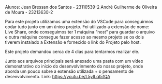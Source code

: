 Alunos:
Jean Bressan dos Santos - 23110539-2
André Guilherme de Oliveira de Moura - 23213630-2

Para este projeto utilizamos uma extensão do VSCode para conseguirmos codar tudo junto em um único projeto. Foi utilizado a extensão de nome: Live Share, onde conseguimos ter 1 máquina "host" para guardar o arquivo e outra máquina consegue fazer acesso ao mesmo projeto se os dois tiverem instalado a Extensão e fornecido o link do Projeto pelo host.

Este projeto demandou cerca de 4 dias para tentarmos realizar ele.

Junto aos arquivos principais será anexado uma pasta com um vídeo demonstrativo do início do desenvolvinmento do nosso projeto, onde aborda um pouco sobre a extensão utilizada + o pensamento de desenvolvimento.
Link: https://youtu.be/L5yILqI5fQA
